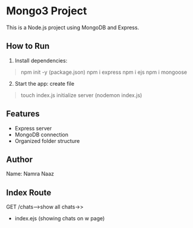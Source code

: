 # Mongo3 Project

This is a Node.js project using MongoDB and Express.

## How to Run

1. Install dependencies:
> npm init -y (package.json)
> npm i express
> npm i ejs
> npm i mongoose

2. Start the app:
create file
> touch index.js
> initialize server (nodemon index.js)

## Features

- Express server
- MongoDB connection
- Organized folder structure

## Author
Name: Namra Naaz

## Index Route
GET /chats-->show all chats->>
- index.ejs (showing chats on w page)